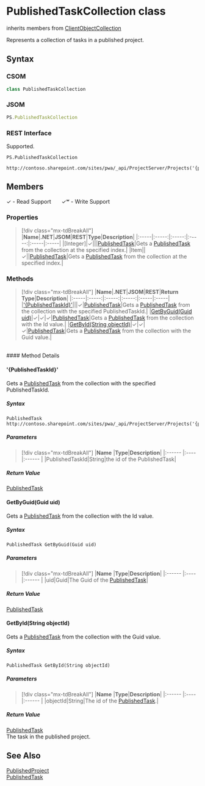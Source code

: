 [comment]: # (Name:PublishedTaskCollection)
[comment]: # (Name:Microsoft.ProjectServer.PublishedTaskCollection)
[comment]: # (Type:class)
[comment]: # (Status:Verified)

# <a name="name"></a>PublishedTaskCollection class

inherits members from [ClientObjectCollection<PublishedTask>](https://msdn.microsoft.com/EN-US/library/ee539303)<br/>

<a name="description"></a>Represents a collection of tasks in a published project.

## <a name="syntax"></a>Syntax

### CSOM

```cs
class PublishedTaskCollection 
```

### JSOM

```javascript
PS.PublishedTaskCollection
```

### REST Interface

Supported.

```
PS.PublishedTaskCollection

http://contoso.sharepoint.com/sites/pwa/_api/ProjectServer/Projects('{projectid}')/Tasks
```

## <a name="members"></a>Members


&#x2713; - Read Support &nbsp;&nbsp;&nbsp;&nbsp;&nbsp;&nbsp;&#x2713;&#x02B7; - Write Support

### <a name="properties"></a>Properties
> [!div class="mx-tdBreakAll"]
|**Name**|**.NET**|**JSOM**|**REST**|**Type**|**Description**|
|:-----|:-----:|:-----:|:-----:|:-----|:-----|
|<a name="[Integer]"></a>[Integer]|&#x2713;|||[PublishedTask](PublishedTask.md)|Gets a [PublishedTask](PublishedTask.md) from the collection at the specified index.|
|<a name="Item"></a>Item||&#x2713;||[PublishedTask](PublishedTask.md)|Gets a [PublishedTask](PublishedTask.md) from the collection at the specified index.|

### <a name="methods"></a>Methods
> [!div class="mx-tdBreakAll"]
|**Name**|**.NET**|**JSOM**|**REST**|**Return Type**|**Description**|
|:-----|:-----:|:-----:|:-----:|:-----|:-----|
|[&#39;{PublishedTaskId}&#39;](#&#39;{PublishedTaskId}&#39;)|||&#x2713;|[PublishedTask](PublishedTask.md)|Gets a [PublishedTask](PublishedTask.md) from the collection with the specified PublishedTaskId.|
|[GetByGuid(Guid uid)](#GetByGuid_Guid_uid_)|&#x2713;|&#x2713;|&#x2713;|[PublishedTask](PublishedTask.md)|Gets a [PublishedTask](PublishedTask.md) from the collection with the Id value.|
|[GetById(String objectId)](#GetById_String_objectId_)|&#x2713;|&#x2713;|&#x2713;|[PublishedTask](PublishedTask.md)|Gets a [PublishedTask](PublishedTask.md) from the collection with the Guid value.|

<br/>
#### Method Details

#### <a name="&#39;{PublishedTaskId}&#39;"></a>&#39;{PublishedTaskId}&#39;

Gets a [PublishedTask](PublishedTask.md) from the collection with the specified PublishedTaskId.

##### Syntax

```
PublishedTask http://contoso.sharepoint.com/sites/pwa/_api/ProjectServer/Projects('{projectid}')/Tasks('{PublishedTaskId}')
```

##### Parameters
> [!div class="mx-tdBreakAll"]
|**Name** |**Type**|**Description**|
|:------ |:----|:------ |
|PublishedTaskId|String|the id of the PublishedTask|

##### Return Value

[PublishedTask](PublishedTask.md)

#### <a name="GetByGuid_Guid_uid_"></a>GetByGuid(Guid uid)

Gets a [PublishedTask](PublishedTask.md) from the collection with the Id value.

##### Syntax

```
PublishedTask GetByGuid(Guid uid)
```

##### Parameters
> [!div class="mx-tdBreakAll"]
|**Name** |**Type**|**Description**|
|:------ |:----|:------ |
|uid|Guid|The Guid of the [PublishedTask](PublishedTask.md)|

##### Return Value

[PublishedTask](PublishedTask.md)

#### <a name="GetById_String_objectId_"></a>GetById(String objectId)

Gets a [PublishedTask](PublishedTask.md) from the collection with the Guid value.

##### Syntax

```
PublishedTask GetById(String objectId)
```

##### Parameters
> [!div class="mx-tdBreakAll"]
|**Name** |**Type**|**Description**|
|:------ |:----|:------ |
|objectId|String|The id of the [PublishedTask](PublishedTask.md).|

##### Return Value
[PublishedTask](PublishedTask.md)<br />
The task in the published project.

## <a name="seeAlso"></a>See Also

[PublishedProject](PublishedProject.md)<br/>
[PublishedTask](PublishedTask.md)<br/>
